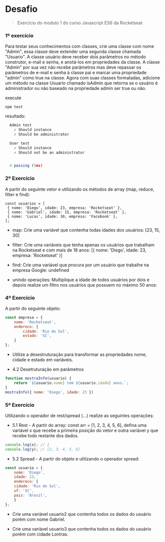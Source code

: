 # Desafio

> Exercício do modulo 1 do curso Javascript ES6 da Rocketseat

### 1º exercício

Para testar seus conhecimentos com classes, crie uma classe com nome "Admin", essa classe deve
extender uma segunda classe chamada "Usuario".
A classe usuário deve receber dois parâmetros no método construtor, e-mail e senha, e anotá-los
em propriedades da classe. A classe "Admin" por sua vez não recebe parâmetros mas deve
repassar os parâmetros de e-mail e senha à classe pai e marcar uma propriedade "admin" como
true na classe.
Agora com suas classes formatadas, adicione um método na classe Usuario chamado isAdmin que
retorna se o usuário é administrador ou não baseado na propriedade admin ser true ou não.

execute
```
npm test
```
resultado:
```js
  Admin test
    ✓ Should instance
    ✓ Should be administrator

  User test
    ✓ Should instance
    ✓ Should not be an administrator


  4 passing (5ms)
```

### 2º Exercício
A partir do seguinte vetor e utilizando os métodos de array (map, reduce, filter e find):

```
const usuarios = [
 { nome: 'Diego', idade: 23, empresa: 'Rocketseat' },
 { nome: 'Gabriel', idade: 15, empresa: 'Rocketseat' },
 { nome: 'Lucas', idade: 30, empresa: 'Facebook' },
];
```

- map: Crie uma variável que contenha todas idades dos usuários: [23, 15, 30]

- filter: Crie uma variáveis que tenha apenas os usuários que trabalham na Rocketseat e com mais de 18
anos: [{ nome: 'Diego', idade: 23, empresa: 'Rocketseat' }]

- find: Crie uma variável que procura por um usuário que trabalhe na empresa Google: undefined

- unindo operações: Multiplique a idade de todos usuários por dois e depois realize um filtro nos usuários que possuem
no máximo 50 anos:

### 4º Exercício
A partir do seguinte objeto:

```js
const empresa = {
    nome: 'Rocketseat',
    endereco: {
        cidade: 'Rio do Sul',
        estado: 'SC',
    }
};
```

- Utilize a desestruturação para transformar as propriedades nome, cidade e estado em variáveis.

- 4.2 Desetruturação em parâmetros

```js
function mostraInfo(usuario) {
    return `${usuario.nome} tem ${usuario.idade} anos.`;
}
mostraInfo({ nome: 'Diego', idade: 23 })
```

### 5ª Exercício
Utilizando o operador de rest/spread (...) realize as seguintes operações:

- 5.1 Rest - A partir do array: const arr = [1, 2, 3, 4, 5, 6], defina uma variável x que recebe a primeira
posição do vetor e outra variável y que recebe todo restante dos dados.

```js
console.log(x); // 1
console.log(y); // [2, 3, 4, 5, 6]
```

- 5.2 Spread - A partir do objeto e utilizando o operador spread:

```js
const usuario = {
    nome: 'Diego',
    idade: 23,
    endereco: {
	cidade: 'Rio do Sul',
	uf: 'SC',
	pais: 'Brasil',
    }
};
```

- Crie uma variável usuario2 que contenha todos os dados do usuário porém com nome Gabriel.

- Crie uma variável usuario3 que contenha todos os dados do usuário porém com cidade Lontras.


